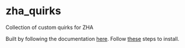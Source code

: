 # zha_quirks
Collection of custom quirks for ZHA

Built by following the documentation [here](https://github.com/prairiesnpr/zha-device-handlers/blob/041f1c6238409a17876fed3e846d3324e953f477/tuya.md). Follow [these](https://community.home-assistant.io/t/how-to-setup-local-zha-quirks/341226/2) steps to install.
